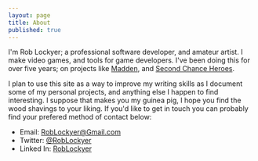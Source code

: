 ```yaml
---
layout: page
title: About
published: true
---
```


I'm Rob Lockyer; a professional software developer, and amateur artist. I make video games, and tools for game developers. I've been doing this for over five years; on projects like [Madden](https://www.easports.com/madden-nfl), and [Second Chance Heroes](http://www.2ndchanceheroes.com/).

I plan to use this site as a way to improve my writing skills as I document some of my personal projects, and anything else I happen to find interesting. I suppose that makes you my guinea pig, I hope you find the wood shavings to your liking. If you'd like to get in touch you can probably find your prefered method of contact below:

 * Email: [RobLockyer@Gmail.com](mailto:RobLockyer@Gmail.com?subject=RobLockyer.com "Rob's Email") 
 * Twitter: [@RobLockyer](https://Twitter.com/RobLockyer "Rob's Twitter")
 * Linked In: [RobLockyer](https://www.linkedin.com/in/roblockyer "Rob's Linked In")